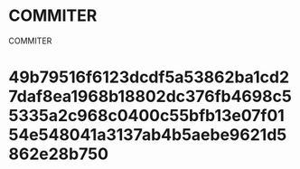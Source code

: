 # COMMITER
COMMITER






# 49b79516f6123dcdf5a53862ba1cd27daf8ea1968b18802dc376fb4698c55335a2c968c0400c55bfb13e07f0154e548041a3137ab4b5aebe9621d5862e28b750
